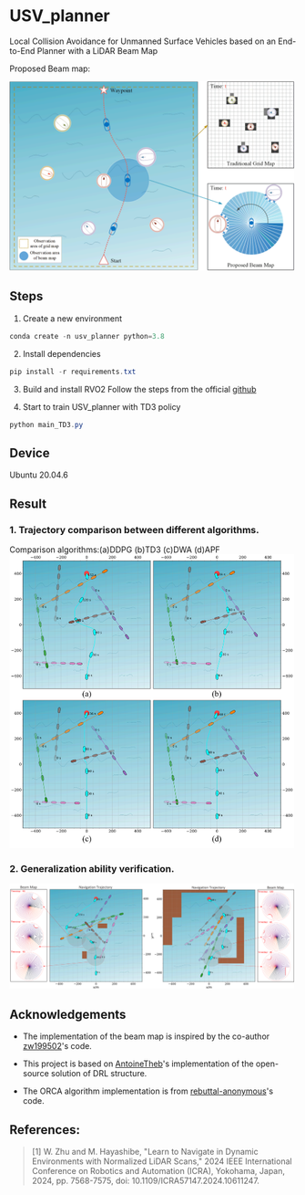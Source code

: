 # USV_planner
Local Collision Avoidance for Unmanned Surface Vehicles based on an End-to-End Planner with a LiDAR Beam Map

Proposed Beam map:

<img width="500" alt="beam-map" src="figure/beam-map.png" />



## Steps
1. Create a new environment

```powershell
conda create -n usv_planner python=3.8
```
2. Install dependencies

```powershell
pip install -r requirements.txt
```
3. Build and install RVO2
Follow the steps from the official [github](https://github.com/rebuttal-anonymous/Python-RVO2)

4. Start to train USV_planner with TD3 policy

```powershell
python main_TD3.py
```

## Device
Ubuntu 20.04.6

## Result 

### 1. Trajectory comparison between different algorithms. 
Comparison algorithms:(a)DDPG (b)TD3 (c)DWA (d)APF
<img width="500" alt="comparison" src="figure/comparison.png" />

### 2. Generalization ability verification.
<img width="500" alt="generalization" src="figure/generalization.png" />


## Acknowledgements
- The implementation of the beam map is inspired by the co-author [zw199502](https://github.com/zw199502/LSTM_EGO?tab=readme-ov-file#lstm_ego)'s code.

 - This project is based on [AntoineTheb](https://github.com/AntoineTheb/RNN-RL)'s implementation of the open-source solution of DRL structure.
 
 - The ORCA algorithm implementation is from [rebuttal-anonymous](https://github.com/rebuttal-anonymous/Python-RVO2)'s code.
 
 ## References:
 

> [1] W. Zhu and M. Hayashibe, "Learn to Navigate in Dynamic Environments with Normalized LiDAR Scans," 2024 IEEE International Conference on Robotics and Automation (ICRA), Yokohama, Japan, 2024, pp. 7568-7575, doi: 10.1109/ICRA57147.2024.10611247. 


